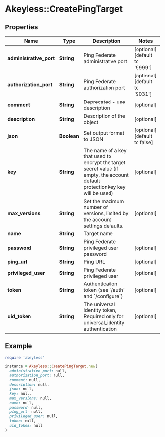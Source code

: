 # Akeyless::CreatePingTarget

## Properties

| Name | Type | Description | Notes |
| ---- | ---- | ----------- | ----- |
| **administrative_port** | **String** | Ping Federate administrative port | [optional][default to &#39;9999&#39;] |
| **authorization_port** | **String** | Ping Federate authorization port | [optional][default to &#39;9031&#39;] |
| **comment** | **String** | Deprecated - use description | [optional] |
| **description** | **String** | Description of the object | [optional] |
| **json** | **Boolean** | Set output format to JSON | [optional][default to false] |
| **key** | **String** | The name of a key that used to encrypt the target secret value (if empty, the account default protectionKey key will be used) | [optional] |
| **max_versions** | **String** | Set the maximum number of versions, limited by the account settings defaults. | [optional] |
| **name** | **String** | Target name |  |
| **password** | **String** | Ping Federate privileged user password | [optional] |
| **ping_url** | **String** | Ping URL | [optional] |
| **privileged_user** | **String** | Ping Federate privileged user | [optional] |
| **token** | **String** | Authentication token (see &#x60;/auth&#x60; and &#x60;/configure&#x60;) | [optional] |
| **uid_token** | **String** | The universal identity token, Required only for universal_identity authentication | [optional] |

## Example

```ruby
require 'akeyless'

instance = Akeyless::CreatePingTarget.new(
  administrative_port: null,
  authorization_port: null,
  comment: null,
  description: null,
  json: null,
  key: null,
  max_versions: null,
  name: null,
  password: null,
  ping_url: null,
  privileged_user: null,
  token: null,
  uid_token: null
)
```

